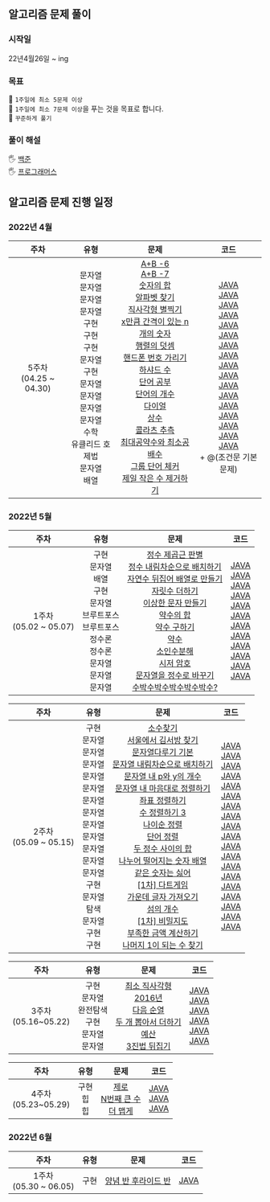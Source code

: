 <h2>알고리즘 문제 풀이</h2>
<h3>시작일</h3>
22년4월26일 ~ ing
<h3>목표</h3>

🎯 `1주일에 최소 5문제 이상`
<br />
🎯 `1주일에 최소 7문제 이상`을 푸는 것을 목표로 합니다.
<br />
🎯 `꾸준하게 풀기 `
<br />

<h3>풀이 해설</h3>

🖐 [백준](https://www.notion.so/Baekjoon-c7fe3bc431a84ff2844659e397a4dedc/)
<br />
🖐 [프로그래머스](https://vivacious-plate-33b.notion.site/Programmers-7e344c9b0a8b44e990ac4538720c4315/)
<br />

<h2>알고리즘 문제 진행 일정</h2>

### 2022년 4월

|              주차               |                                                                             유형                                                                              |                                                                                                                                                                                                                                                                                                                                                                                                                                                                                                                                                                                                                                         문제                                                                                                                                                                                                                                                                                                                                                                                                                                                                                                                                                                                                                                         |                                                                                                                                                                                                                                                                                                                                                                                                                                                                                                                                                                                                                                                                                                                                                                                                                                                                                           코드                                                                                                                                                                                                                                                                                                                                                                                                                                                                                                                                                                                                                                                                                                                                                                                                                                                                                           |
|:-----------------------------:|:-----------------------------------------------------------------------------------------------------------------------------------------------------------:|:----------------------------------------------------------------------------------------------------------------------------------------------------------------------------------------------------------------------------------------------------------------------------------------------------------------------------------------------------------------------------------------------------------------------------------------------------------------------------------------------------------------------------------------------------------------------------------------------------------------------------------------------------------------------------------------------------------------------------------------------------------------------------------------------------------------------------------------------------------------------------------------------------------------------------------------------------------------------------------------------------------------------------------------------------------------------------------------------------------------------------------------------------------------------------------------------------------------------------------------------------------------------------------:|:--------------------------------------------------------------------------------------------------------------------------------------------------------------------------------------------------------------------------------------------------------------------------------------------------------------------------------------------------------------------------------------------------------------------------------------------------------------------------------------------------------------------------------------------------------------------------------------------------------------------------------------------------------------------------------------------------------------------------------------------------------------------------------------------------------------------------------------------------------------------------------------------------------------------------------------------------------------------------------------------------------------------------------------------------------------------------------------------------------------------------------------------------------------------------------------------------------------------------------------------------------------------------------------------------------------------------------------------------------------------------------------------------------------------------------------------------------------------------------------------------------------------------------------------------------------------------------------------------------------------------------------------------------------------------------------------------------------------------------------------------------------------------------------:|
|    5주차<br/>(04.25 ~ 04.30)    | 문자열<br/>문자열<br/>문자열<br/>문자열<br/>구현<br/>구현<br/>구현<br/>문자열<br/>구현 <br/>문자열 <br/>문자열 <br/>문자열 <br/>문자열 <br/>수학 <br/>유클리드 호제법 <br/>문자열<br/>배열| [A+B -6](https://www.acmicpc.net/problem/10953) <br /> [A+B -7](https://www.acmicpc.net/problem/11021) <br /> [숫자의 합](https://www.acmicpc.net/problem/11720) <br /> [알파벳 찾기](https://www.acmicpc.net/problem/10809) <br /> [직사각형 별찍기](https://programmers.co.kr/learn/courses/30/lessons/12969) <br /> [x만큼 간격이 있는 n개의 숫자](https://programmers.co.kr/learn/courses/30/lessons/12954) <br /> [행렬의 덧셈](https://programmers.co.kr/learn/courses/30/lessons/12950) <br /> [핸드폰 번호 가리기](https://programmers.co.kr/learn/courses/30/lessons/12948) <br /> [하샤드 수](https://programmers.co.kr/learn/courses/30/lessons/12947) <br /> [단어 공부](https://www.acmicpc.net/problem/1157) <br /> [단어의 개수](https://www.acmicpc.net/problem/1152) <br /> [다이얼](https://www.acmicpc.net/problem/5622) <br /> [상수](https://www.acmicpc.net/problem/2908) <br /> [콜라츠 추측](https://programmers.co.kr/learn/courses/30/lessons/12943) <br /> [최대공약수와 최소공배수](https://www.acmicpc.net/problem/2609) <br /> [그룹 단어 체커](https://www.acmicpc.net/problem/1316) <br /> [제일 작은 수 제거하기](https://programmers.co.kr/learn/courses/30/lessons/12935) | [JAVA](https://github.com/eodudsla10/Algorithm-solve/blob/master/src/BOJ/BOJ10953.java) <br />[JAVA](https://github.com/eodudsla10/Algorithm-solve/commit/8a903f7bbbe7942d53a3ee5de6e4a39f6add98f9) <br />[JAVA](https://github.com/eodudsla10/Algorithm-solve/blob/master/src/BOJ/BOJ11720.java) <br />[JAVA](https://github.com/eodudsla10/Algorithm-solve/blob/master/src/BOJ/BOJ10809.java) <br />[JAVA](https://github.com/eodudsla10/Algorithm-solve/blob/master/src/PRO/PRO12969.java) <br />[JAVA](https://github.com/eodudsla10/Algorithm-solve/blob/master/src/PRO/PRO12954.java) <br />[JAVA](https://github.com/eodudsla10/Algorithm-solve/blob/master/src/PRO/PRO12950.java) <br />[JAVA](https://github.com/eodudsla10/Algorithm-solve/blob/master/src/PRO/PRO12948.java) <br />[JAVA](https://github.com/eodudsla10/Algorithm-solve/blob/master/src/PRO/PRO12947.java) <br />[JAVA](https://github.com/eodudsla10/Algorithm-solve/blob/master/src/BOJ/BOJ1157.java) <br />[JAVA](https://github.com/eodudsla10/Algorithm-solve/blob/master/src/BOJ/BOJ1152.java) <br />[JAVA](https://github.com/eodudsla10/Algorithm-solve/blob/master/src/BOJ/BOJ5622.java) <br />[JAVA](https://github.com/eodudsla10/Algorithm-solve/blob/master/src/BOJ/BOJ2908.java) <br />[JAVA](https://github.com/eodudsla10/Algorithm-solve/blob/master/src/PRO/PRO12943.java) <br />[JAVA](https://github.com/eodudsla10/Algorithm-solve/blob/master/src/BOJ/BOJ2609.java) <br />[JAVA](https://github.com/eodudsla10/Algorithm-solve/blob/master/src/BOJ/BOJ1316.java) <br />[JAVA](https://github.com/eodudsla10/Algorithm-solve/blob/master/src/PRO/PRO12935.java) <br /> + @(조건문 기본문제) |


### 2022년 5월


|            주차             |                                                    유형                                                    |                                                                                                                                                                                                                                                                                                                                                                                                              문제                                                                                                                                                                                                                                                                                                                                                                                                              |                                                                                                                                                                                                                                                                                                                                                                                                                                                                                                                                      코드                                                                                                                                                                                                                                                                                                                                                                                                                                                                                                                                       |
|:-------------------------:|:--------------------------------------------------------------------------------------------------------:|:----------------------------------------------------------------------------------------------------------------------------------------------------------------------------------------------------------------------------------------------------------------------------------------------------------------------------------------------------------------------------------------------------------------------------------------------------------------------------------------------------------------------------------------------------------------------------------------------------------------------------------------------------------------------------------------------------------------------------------------------------------------------------------------------------------------------------:|:-----------------------------------------------------------------------------------------------------------------------------------------------------------------------------------------------------------------------------------------------------------------------------------------------------------------------------------------------------------------------------------------------------------------------------------------------------------------------------------------------------------------------------------------------------------------------------------------------------------------------------------------------------------------------------------------------------------------------------------------------------------------------------------------------------------------------------------------------------------------------------------------------------------------------------------------------------------------------------------------------------------------------------------------------------------------------------:|
| 1주차 </br> (05.02 ~ 05.07) | 구현 <br/>문자열 <br/>배열 <br/>구현 <br/>문자열  <br/>브루트포스 <br/>브루트포스 <br/>정수론 <br/>정수론 <br/>문자열 <br/>문자열 <br/>문자열 | [정수 제곱근 판별](https://programmers.co.kr/learn/courses/30/lessons/12934) <br /> [정수 내림차순으로 배치하기](https://programmers.co.kr/learn/courses/30/lessons/12933) <br /> [자연수 뒤집어 배열로 만들기](https://programmers.co.kr/learn/courses/30/lessons/12932) <br /> [자릿수 더하기](https://programmers.co.kr/learn/courses/30/lessons/12931) <br /> [이상한 문자 만들기](https://programmers.co.kr/learn/courses/30/lessons/12930) <br /> [약수의 합](https://programmers.co.kr/learn/courses/30/lessons/12928) <br /> [약수 구하기](https://www.acmicpc.net/problem/2501)  <br /> [약수 ](https://www.acmicpc.net/problem/1037)  <br /> [소인수분해](https://www.acmicpc.net/problem/11653)  <br /> [시저 암호](https://programmers.co.kr/learn/courses/30/lessons/12926)  <br /> [문자열을 정수로 바꾸기](https://programmers.co.kr/learn/courses/30/lessons/12925)  <br /> [수박수박수박수박수박수?](https://programmers.co.kr/learn/courses/30/lessons/12922) | [JAVA](https://github.com/eodudsla10/Algorithm-solve/blob/master/src/PRO/PRO12934.java) <br />[JAVA](https://github.com/eodudsla10/Algorithm-solve/commit/8375e77f81a5cd6c0f8f1a60ca44786afb69eb7a) <br />[JAVA](https://github.com/eodudsla10/Algorithm-solve/blob/master/src/PRO/PRO12932.java) <br />[JAVA](https://github.com/eodudsla10/Algorithm-solve/blob/master/src/PRO/PRO12931.java) <br />[JAVA](https://github.com/eodudsla10/Algorithm-solve/blob/master/src/PRO/PRO12930.java) <br />[JAVA](https://github.com/eodudsla10/Algorithm-solve/blob/master/src/PRO/PRO12928.java) <br />[JAVA](https://github.com/eodudsla10/Algorithm-solve/blob/master/src/BOJ/BOJ2501.java) <br />[JAVA](https://github.com/eodudsla10/Algorithm-solve/blob/master/src/BOJ/BOJ1037.java) <br />[JAVA](https://github.com/eodudsla10/Algorithm-solve/blob/master/src/BOJ/BOJ11653.java) <br />[JAVA](https://github.com/eodudsla10/Algorithm-solve/blob/master/src/PRO/PRO12926.java) <br />[JAVA](https://github.com/eodudsla10/Algorithm-solve/blob/master/src/PRO/PRO12925.java) <br />[JAVA](https://github.com/eodudsla10/Algorithm-solve/blob/master/src/PRO/PRO12922.java) |

|           주차            |                                                                                         유형                                                                                         |                                                                                                                                                                                                                                                                                                                                                                                                                                                                                                                                                                                                                                                                                                           문제                                                                                                                                                                                                                                                                                                                                                                                                                                                                                                                                                                                                                                                                                                            |                                                                                                                                                                                                                                                                                                                                                                                                                                                                                                                                                                                                                                                                                                                                                                                                                                                                                 코드                                                                                                                                                                                                                                                                                                                                                                                                                                                                                                                                                                                                                                                                                                                                                                                                                                                                                  |
|:-----------------------:|:----------------------------------------------------------------------------------------------------------------------------------------------------------------------------------:|:-----------------------------------------------------------------------------------------------------------------------------------------------------------------------------------------------------------------------------------------------------------------------------------------------------------------------------------------------------------------------------------------------------------------------------------------------------------------------------------------------------------------------------------------------------------------------------------------------------------------------------------------------------------------------------------------------------------------------------------------------------------------------------------------------------------------------------------------------------------------------------------------------------------------------------------------------------------------------------------------------------------------------------------------------------------------------------------------------------------------------------------------------------------------------------------------------------------------------------------------------------------------------------------------------------------------------------------------------------------------------------------------------------------------------:|:-------------------------------------------------------------------------------------------------------------------------------------------------------------------------------------------------------------------------------------------------------------------------------------------------------------------------------------------------------------------------------------------------------------------------------------------------------------------------------------------------------------------------------------------------------------------------------------------------------------------------------------------------------------------------------------------------------------------------------------------------------------------------------------------------------------------------------------------------------------------------------------------------------------------------------------------------------------------------------------------------------------------------------------------------------------------------------------------------------------------------------------------------------------------------------------------------------------------------------------------------------------------------------------------------------------------------------------------------------------------------------------------------------------------------------------------------------------------------------------------------------------------------------------------------------------------------------------------------------------------------------------------------------------------------------------------------------------------------------------------------------------------:|
| 2주차<br/>(05.09 ~ 05.15) | 구현 <br/> 문자열 <br/> 문자열 <br/> 문자열 <br/> 문자열 <br/> 문자열 <br/> 문자열 <br/> 문자열 <br/> 문자열 <br/> 문자열 <br/> 문자열 <br/> 문자열 <br/> 문자열 <br/> 구현 <br/> 문자열 <br/> 탐색 <br/> 문자열 <br/> 구현 <br/> 구현 | [소수찾기](https://programmers.co.kr/learn/courses/30/lessons/12921?language=java) <br /> [서울에서 김서방 찾기](https://programmers.co.kr/learn/courses/30/lessons/12919) <br /> [문자열다루기 기본](https://programmers.co.kr/learn/courses/30/lessons/12918) <br /> [문자열 내림차순으로 배치하기](https://programmers.co.kr/learn/courses/30/lessons/12917) <br /> [문자열 내 p와 y의 개수](https://programmers.co.kr/learn/courses/30/lessons/12916) <br /> [문자열 내 마음대로 정렬하기](https://programmers.co.kr/learn/courses/30/lessons/12915) <br /> [좌표 정렬하기](https://www.acmicpc.net/problem/11650) <br /> [수 정렬하기 3](https://www.acmicpc.net/problem/10989) <br /> [나이순 정렬](https://www.acmicpc.net/problem/10814) <br /> [단어 정렬](https://www.acmicpc.net/problem/1181) <br /> [두 정수 사이의 합](https://programmers.co.kr/learn/courses/30/lessons/12912) <br /> [나누어 떨어지는 숫자 배열](https://programmers.co.kr/learn/courses/30/lessons/12910) <br /> [같은 숫자는 싫어](https://programmers.co.kr/learn/courses/30/lessons/12906) <br /> [[1차] 다트게임](https://programmers.co.kr/learn/courses/30/lessons/17682) <br /> [가운데 글자 가져오기](https://programmers.co.kr/learn/courses/30/lessons/12903) <br /> [섬의 개수](https://www.acmicpc.net/problem/4963) <br /> [[1차] 비밀지도](https://programmers.co.kr/learn/courses/30/lessons/17681) <br /> [부족한 금액 계산하기](https://programmers.co.kr/learn/courses/30/lessons/82612) <br /> [나머지 1이 되는 수 찾기](https://programmers.co.kr/learn/courses/30/lessons/87389) | [JAVA](https://github.com/eodudsla10/Algorithm-solve/blob/master/src/PRO/PRO12921.java) <br /> [JAVA](https://github.com/eodudsla10/Algorithm-solve/blob/master/src/PRO/PRO12919.java) <br /> [JAVA](https://github.com/eodudsla10/Algorithm-solve/blob/master/src/PRO/PRO12918.java) <br /> [JAVA](https://github.com/eodudsla10/Algorithm-solve/blob/master/src/PRO/PRO12917.java) <br /> [JAVA](https://github.com/eodudsla10/Algorithm-solve/blob/master/src/PRO/PRO12916.java) <br /> [JAVA](https://github.com/eodudsla10/Algorithm-solve/blob/master/src/PRO/PRO12915.java) <br /> [JAVA](https://github.com/eodudsla10/Algorithm-solve/blob/master/src/BOJ/BOJ11650.java) <br /> [JAVA](https://github.com/eodudsla10/Algorithm-solve/blob/master/src/BOJ/BOJ10989.java) <br /> [JAVA](https://github.com/eodudsla10/Algorithm-solve/blob/master/src/BOJ/BOJ10814.java) <br /> [JAVA](https://github.com/eodudsla10/Algorithm-solve/blob/master/src/BOJ/BOJ1181.java) <br /> [JAVA](https://github.com/eodudsla10/Algorithm-solve/blob/master/src/PRO/PRO12912.java) <br /> [JAVA](https://github.com/eodudsla10/Algorithm-solve/blob/master/src/PRO/PRO12910.java) <br /> [JAVA](https://github.com/eodudsla10/Algorithm-solve/blob/master/src/PRO/PRO12906.java) <br /> [JAVA](https://github.com/eodudsla10/Algorithm-solve/blob/master/src/PRO/PRO17682.java) <br /> [JAVA](https://github.com/eodudsla10/Algorithm-solve/blob/master/src/PRO/PRO12903.java) <br /> [JAVA](https://github.com/eodudsla10/Algorithm-solve/blob/master/src/BOJ/PRO4963.java) <br /> [JAVA](https://github.com/eodudsla10/Algorithm-solve/blob/master/src/PRO/PRO17681.java) <br /> [JAVA](https://github.com/eodudsla10/Algorithm-solve/blob/master/src/PRO/PRO82612.java) <br /> [JAVA](https://github.com/eodudsla10/Algorithm-solve/blob/master/src/PRO/PRO87389.java) |

|      주차      |                          유형                          |                                                                                                                                                                                                              문제                                                                                                                                                                                                               |                                                                                                                                                                                                                                          코드                                                                                                                                                                                                                                          |
|:------------:|:----------------------------------------------------:|:-----------------------------------------------------------------------------------------------------------------------------------------------------------------------------------------------------------------------------------------------------------------------------------------------------------------------------------------------------------------------------------------------------------------------------:|:------------------------------------------------------------------------------------------------------------------------------------------------------------------------------------------------------------------------------------------------------------------------------------------------------------------------------------------------------------------------------------------------------------------------------------------------------------------------------------:|
|3주차<br/>(05.16~05.22)| 구현 <br/> 문자열 <br/> 완전탐색 <br/> 구현 <br/> 문자열 <br/> 문자열 | [최소 직사각형](https://programmers.co.kr/learn/courses/30/lessons/86491) <br />[2016년](https://programmers.co.kr/learn/courses/30/lessons/12901) <br />[다음 순열](https://www.acmicpc.net/problem/10972) <br />[두 개 뽑아서 더하기](https://programmers.co.kr/learn/courses/30/lessons/68644) <br />[예산](https://programmers.co.kr/learn/courses/30/lessons/12982) <br />[3진법 뒤집기](https://programmers.co.kr/learn/courses/30/lessons/68935) | [JAVA](https://github.com/eodudsla10/Algorithm-solve/blob/master/src/PRO/PRO86491.java) <br /> [JAVA](https://github.com/eodudsla10/Algorithm-solve/blob/master/src/PRO/PRO12901.java) <br /> [JAVA](https://github.com/eodudsla10/Algorithm-solve/blob/master/src/BOJ/BOJ10972.java) <br /> [JAVA](https://github.com/eodudsla10/Algorithm-solve/blob/master/src/BOJ/BOJ10972.java) <br /> [JAVA](https://github.com/eodudsla10/Algorithm-solve/blob/master/src/PRO/PRO12982.java) <br /> [JAVA](https://github.com/eodudsla10/Algorithm-solve/blob/master/src/PRO/PRO68935.java) |

|          주차           |         유형         |                                                                                              문제                                                                                              |                                                                                           코드                                                                                            |
|:---------------------:|:------------------:|:--------------------------------------------------------------------------------------------------------------------------------------------------------------------------------------------:|:---------------------------------------------------------------------------------------------------------------------------------------------------------------------------------------:|
| 4주차<br/>(05.23~05.29) | 구현 <br/> 힙 <br/> 힙 | [제로](https://www.acmicpc.net/problem/10773) <br />[N번째 큰 수](https://www.acmicpc.net/problem/2075) <br />[더 맵게](https://programmers.co.kr/learn/courses/30/lessons/42626) | [JAVA](https://github.com/eodudsla10/Algorithm-solve/blob/master/src/BOJ/BOJ10773.java) <br /> [JAVA](https://github.com/eodudsla10/Algorithm-solve/blob/master/src/BOJ/BOJ2075.java) <br /> [JAVA](https://github.com/eodudsla10/Algorithm-solve/blob/master/src/PRO/PRO42626.java) |

### 2022년 6월
|           주차            | 유형  |  문제  | 코드  |
|:-----------------------:|:---:|:----:|:---:|
| 1주차<br/>(05.30 ~ 06.05) | 구현  | [양념 반 후라이드 반](https://www.acmicpc.net/problem/16917) |[JAVA](https://github.com/eodudsla10/Algorithm-solve/blob/master/src/BOJ/BOJ16917.java)|